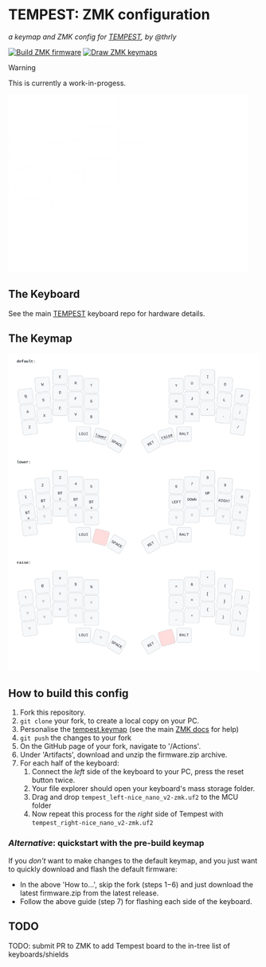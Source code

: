 # TEMPEST: ZMK configuration

_a keymap and ZMK config for [TEMPEST](https://github.com/thrly/tempest), by @thrly_

[![Build ZMK firmware](https://github.com/thrly/tempest-shield/actions/workflows/build.yml/badge.svg)](https://github.com/thrly/tempest-shield/actions/workflows/build.yml) [![Draw ZMK keymaps](https://github.com/thrly/tempest-shield/actions/workflows/draw-keymap.yml/badge.svg)](https://github.com/thrly/tempest-shield/actions/workflows/draw-keymap.yml)

> [!WARNING]
> This is currently a work-in-progess.

![Key Layout](./images/template.png)

## The Keyboard

See the main [TEMPEST](https://github.com/thrly/tempest) keyboard repo for hardware details.

## The Keymap
![Tempest Keymap](images/keymap-img/tempest.svg)

## How to build this config

1. Fork this repository.
2. `git clone` your fork, to create a local copy on your PC.
3. Personalise the [tempest.keymap](boards\shields\tempest\tempest.keymap) (see the main [ZMK docs](https://zmk.dev/docs) for help)
4. `git push` the changes to your fork
5. On the GitHub page of your fork, navigate to '/Actions'.
6. Under 'Artifacts', download and unzip the firmware.zip archive.
7. For each half of the keyboard:
   1. Connect the _left_ side of the keyboard to your PC, press the reset button twice.
   2. Your file explorer should open your keyboard's mass storage folder.
   3. Drag and drop `tempest_left-nice_nano_v2-zmk.uf2` to the MCU folder
   4. Now repeat this process for the _right_ side of Tempest with `tempest_right-nice_nano_v2-zmk.uf2`

### _Alternative_: quickstart with the pre-build keymap

If you _don't_ want to make changes to the default keymap, and you just want to quickly download and flash the default firmware:

- In the above 'How to...', skip the fork (steps 1−6) and just download the latest firmware.zip from the latest release.
- Follow the above guide (step 7) for flashing each side of the keyboard.

## TODO

TODO: submit PR to ZMK to add Tempest board to the in-tree list of keyboards/shields